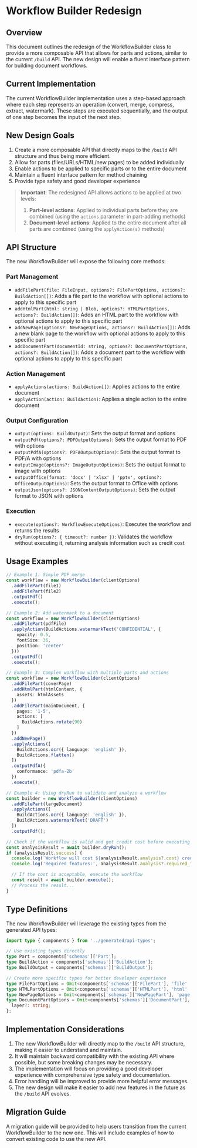 # Workflow Builder Redesign

## Overview

This document outlines the redesign of the WorkflowBuilder class to provide a more composable API that allows for parts and actions, similar to the current `/build` API. The new design will enable a fluent interface pattern for building document workflows.

## Current Implementation

The current WorkflowBuilder implementation uses a step-based approach where each step represents an operation (convert, merge, compress, extract, watermark). These steps are executed sequentially, and the output of one step becomes the input of the next step.

## New Design Goals

1. Create a more composable API that directly maps to the `/build` API structure and thus being more efficient. 
2. Allow for parts (files/URLs/HTML/new pages) to be added individually
3. Enable actions to be applied to specific parts or to the entire document
4. Maintain a fluent interface pattern for method chaining
5. Provide type safety and good developer experience

> **Important**: The redesigned API allows actions to be applied at two levels:
> 1. **Part-level actions**: Applied to individual parts before they are combined (using the `actions` parameter in part-adding methods)
> 2. **Document-level actions**: Applied to the entire document after all parts are combined (using the `applyAction(s)` methods)

## API Structure

The new WorkflowBuilder will expose the following core methods:

### Part Management

- `addFilePart(file: FileInput, options?: FilePartOptions, actions?: BuildAction[])`: Adds a file part to the workflow with optional actions to apply to this specific part
- `addHtmlPart(html: string | Blob, options?: HTMLPartOptions, actions?: BuildAction[])`: Adds an HTML part to the workflow with optional actions to apply to this specific part
- `addNewPage(options?: NewPageOptions, actions?: BuildAction[])`: Adds a new blank page to the workflow with optional actions to apply to this specific part
- `addDocumentPart(documentId: string, options?: DocumentPartOptions, actions?: BuildAction[])`: Adds a document part to the workflow with optional actions to apply to this specific part

### Action Management

- `applyActions(actions: BuildAction[])`: Applies actions to the entire document
- `applyAction(action: BuildAction)`: Applies a single action to the entire document

### Output Configuration

- `output(options: BuildOutput)`: Sets the output format and options
- `outputPdf(options?: PDFOutputOptions)`: Sets the output format to PDF with options
- `outputPdfA(options?: PDFAOutputOptions)`: Sets the output format to PDF/A with options
- `outputImage(options?: ImageOutputOptions)`: Sets the output format to image with options
- `outputOffice(format: 'docx' | 'xlsx' | 'pptx', options?: OfficeOutputOptions)`: Sets the output format to Office with options
- `outputJson(options?: JSONContentOutputOptions)`: Sets the output format to JSON with options

### Execution

- `execute(options?: WorkflowExecuteOptions)`: Executes the workflow and returns the results
- `dryRun(options?: { timeout?: number })`: Validates the workflow without executing it, returning analysis information such as credit cost

## Usage Examples

```typescript
// Example 1: Simple PDF merge
const workflow = new WorkflowBuilder(clientOptions)
  .addFilePart(file1)
  .addFilePart(file2)
  .outputPdf()
  .execute();

// Example 2: Add watermark to a document
const workflow = new WorkflowBuilder(clientOptions)
  .addFilePart(pdfFile)
  .applyAction(BuildActions.watermarkText('CONFIDENTIAL', {
    opacity: 0.5,
    fontSize: 36,
    position: 'center'
  }))
  .outputPdf()
  .execute();

// Example 3: Complex workflow with multiple parts and actions
const workflow = new WorkflowBuilder(clientOptions)
  .addFilePart(coverPage)
  .addHtmlPart(htmlContent, {
    assets: htmlAssets
  })
  .addFilePart(mainDocument, {
    pages: '1-5',
    actions: [
      BuildActions.rotate(90)
    ]
  })
  .addNewPage()
  .applyActions([
    BuildActions.ocr({ language: 'english' }),
    BuildActions.flatten()
  ])
  .outputPdfA({
    conformance: 'pdfa-2b'
  })
  .execute();

// Example 4: Using dryRun to validate and analyze a workflow
const builder = new WorkflowBuilder(clientOptions)
  .addFilePart(largeDocument)
  .applyActions([
    BuildActions.ocr({ language: 'english' }),
    BuildActions.watermarkText('DRAFT')
  ])
  .outputPdf();

// Check if the workflow is valid and get credit cost before executing
const analysisResult = await builder.dryRun();
if (analysisResult.success) {
  console.log(`Workflow will cost ${analysisResult.analysis?.cost} credits`);
  console.log('Required features:', analysisResult.analysis?.required_features);

  // If the cost is acceptable, execute the workflow
  const result = await builder.execute();
  // Process the result...
}
```

## Type Definitions

The new WorkflowBuilder will leverage the existing types from the generated API types:

```typescript
import type { components } from '../generated/api-types';

// Use existing types directly
type Part = components['schemas']['Part'];
type BuildAction = components['schemas']['BuildAction'];
type BuildOutput = components['schemas']['BuildOutput'];

// Create more specific types for better developer experience
type FilePartOptions = Omit<components['schemas']['FilePart'], 'file' | 'actions'>;
type HTMLPartOptions = Omit<components['schemas']['HTMLPart'], 'html' | 'actions'>;
type NewPageOptions = Omit<components['schemas']['NewPagePart'], 'page' | 'actions'>;
type DocumentPartOptions = Omit<components['schemas']['DocumentPart'], 'document' | 'actions'> & {
  layer?: string;
};
```

## Implementation Considerations

1. The new WorkflowBuilder will directly map to the `/build` API structure, making it easier to understand and maintain.
2. It will maintain backward compatibility with the existing API where possible, but some breaking changes may be necessary.
3. The implementation will focus on providing a good developer experience with comprehensive type safety and documentation.
4. Error handling will be improved to provide more helpful error messages.
5. The new design will make it easier to add new features in the future as the `/build` API evolves.

## Migration Guide

A migration guide will be provided to help users transition from the current WorkflowBuilder to the new one. This will include examples of how to convert existing code to use the new API.
